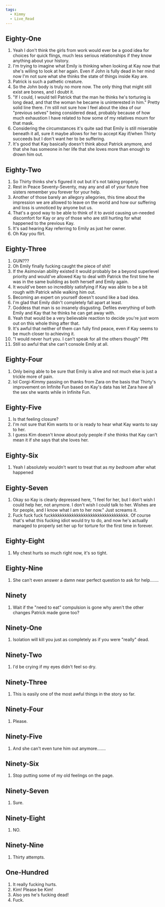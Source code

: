 ```yaml
---
tags:
  - Kimmy
  - Live_Read
---
```

## Eighty-One
1. Yeah I don't think the girls from work would ever be a good idea for choices for quick flings, much less serious relationships if they know anything about your history.
2. I'm trying to imagine what Emily is thinking when looking at Kay now that she's willing to look at her again. Even if John is fully dead in her mind now I'm not sure what she thinks the state of things inside Kay are.
3. Patrick is such a pathetic creature. 
4. So the John body is truly no more now. The only thing that might still exist are bones, and I doubt it.
5. "If I could, I would tell Patrick that the man he thinks he's torturing is long dead, and that the woman he became is uninterested in him." Pretty solid line there. 
   I'm still not sure how I feel about the idea of our "previous selves" being considered dead, probably because of how much exhaustion I have related to how some of my relatives mourn for that mask. 
6. Considering the circumstances it's quite sad that Emily is still miserable beneath it all, sure it maybe allows for her to accept Kay if/when Thirty succeeds but I don't want her to be suffering.
7. It's good that Kay basically doesn't think about Patrick anymore, and that she has someone in her life that she loves more than enough to drown him out.
## Eighty-Two
1. So Thirty thinks she's figured it out but it's not taking properly.
2. Rest in Peace Seventy-Seventy, may any and all of your future free sisters remember you forever for your help.
3. Another of those barely an allegory allegories, this time about the impression we are allowed  to leave on the world and how our suffering and loss is unnoticed by anyone but us.
4. That's a good way to be able to think of it to avoid causing un-needed discomfort for Kay or any of those who are still hurting for what happened to the previous Kay.
5. It's sad hearing Kay referring to Emily as just her owner.
6. Oh Kay you flirt.
## Eighty-Three
1. GUN???
2. Oh Emily finally fucking caught the piece of shit!
3. If the Asimovian ability existed it would probably be a beyond superlevel priority and would've allowed Kay to deal with Patrick the first time he was in the same building as both herself and Emily again.
4. It would've been so incredibly satisfying if Kay was able to be a bit rough with Patrick while walking him out.
5. Becoming an expert on yourself doesn't sound like a bad idea.
6. I'm glad that Emily didn't completely fall apart at least.
7. Goddess that man is so insanely disgusting. Defiles everything of both Emily and Kay that he thinks he can get away with.
8. Yeah that would be a very believable reaction to decide you're just worn out on this whole thing after that. 
9. It's awful that neither of them can fully find peace, even if Kay seems to be much closer to achieving it. 
10. "I would never hurt you. I can't speak for all the others though" Pftt
11. Still so awful that she can't console Emily at all.
## Eighty-Four
1. Only being able to be sure that Emily is alive and not much else is just a trickle more of pain.
2. lol Corgi-Kimmy passing on thanks from Zara on the basis that Thirty's improvement on Infinite Fun based on Kay's data has let Zara have all the sex she wants while in Infinite Fun.
## Eighty-Five
1. Is that feeling closure?
2. I'm not sure that Kim wants to or is ready to hear what Kay wants to say to her.
3. I guess Kim doesn't know about poly people if she thinks that Kay can't mean it if she says that she loves her.
## Eighty-Six
1. Yeah I absolutely wouldn't want to treat that as *my bedroom* after what happened
## Eighty-Seven
1. Okay so Kay is clearly depressed here, "I feel for her, but I don't wish I could help her, not anymore. I don't wish I could talk to her. Wishes are for people, and I know what I am to her now." Just screams it.
2. Fuck fuck fuck fuckkkkkkkkkkkkkkkkkkkkkkkkkkkkkkkkk. Of course that's what this fucking idiot would try to do, and now he's actually managed to properly set her up for torture for the first time in forever.
## Eighty-Eight
1. My chest hurts so much right now, it's so tight.
## Eighty-Nine
1. She can't even answer a damn near perfect question to ask for help.......
## Ninety
1. Wait if the "need to eat" compulsion is gone why aren't the other changes Patrick made gone too?
## Ninety-One
1. Isolation will kill you just as completely as if you were "really" dead.
## Ninety-Two
1. I'd be crying if my eyes didn't feel so dry.
## Ninety-Three
1. This is easily one of the most awful things in the story so far.
## Ninety-Four
1. Please.
## Ninety-Five
1. And she can't even tune him out anymore.......
## Ninety-Six
1. Stop putting some of my old feelings on the page.
## Ninety-Seven
1. Sure.
## Ninety-Eight
1. NO.
## Ninety-Nine
1. Thirty attempts.
## One-Hundred
1. It really fucking hurts.
2. Kim! Please be Kim!
3. Also yes he's fucking dead!
4. Fuck.
